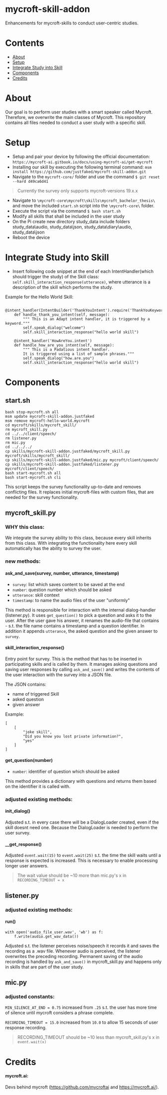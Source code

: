 # mycroft-skill-addon
Enhancements for mycroft-skills to conduct user-centric studies.

# Contents
* [About](#about)
* [Setup](#setup)
* [Integrate Study into Skill](#integrate-study-into-skill)
* [Components](#components)
* [Credits](#credits)

# About
Our goal is to perform user studies with a smart speaker called Mycroft. Therefore, we overwrite the main classes of Mycroft. This repository contains all files needed to conduct a user study with a specific skill.

# Setup
* Setup and pair your device by following the official documentation: ```https://mycroft-ai.gitbook.io/docs/using-mycroft-ai/get-mycroft```
* Installing our skill by executing the following terminal command: ```msm install https://github.com/justfaked/mycroft-skill-addon.git```
* Navigate to the ``mycroft-core/`` folder and use the command ``$ git reset --hard d49ca6d41`` 
> Currently the survey only supports mycroft-versions 19.x.x
* Navigate to ```\mycroft-core\mycroft\skills\mycroft_bachelor_thesis\``` and move the included ```start.sh``` script into the ```\mycroft-core\``` folder.
* Execute the script via the command ```$ bash start.sh```
* Modify all skills that shall be included in the user study
* On the Pi create new directory study_data include folders study_data\audio, study_data\json, study_data\diary\audio, study_data\json
* Reboot the device

# Integrate Study into Skill
* Insert following code snippet at the end of each IntentHandler(which should trigger the study) of the Skill class:
``self.skill_interaction_response(utterance)``, where utterance is a description of the skill which performs the study.

Example for the Hello World Skill:
````
    @intent_handler(IntentBuilder('ThankYouIntent').require('ThankYouKeyword'))
    def handle_thank_you_intent(self, message):
        """ This is an Adapt intent handler, it is triggered by a keyword."""
        self.speak_dialog("welcome")
        self.skill_interaction_response("hello world skill")

    @intent_handler('HowAreYou.intent')
    def handle_how_are_you_intent(self, message):
        """ This is a Padatious intent handler.
        It is triggered using a list of sample phrases."""
        self.speak_dialog("how.are.you")
        self.skill_interaction_response("hello world skill")
 ````

# Components

## start.sh
````
bash stop-mycroft.sh all
msm update mycroft-skill-addon.justfaked
msm remove mycroft-hello-world.mycroft
cd mycroft/skills/mycroft_skill/
rm mycroft_skill.py
cd ../../client/speech/
rm listener.py
rm mic.py
cd ../../../
cp skills/mycroft-skill-addon.justfaked/mycroft_skill.py mycroft/skills/mycroft_skill/
cp skills/mycroft-skill-addon.justfaked/mic.py mycroft/client/speech/
cp skills/mycroft-skill-addon.justfaked/listener.py mycroft/client/speech/
bash start-mycroft.sh all
bash start-mycroft.sh cli
````

This script keeps the survey functionality up-to-date and removes conflicting files. It replaces initial mycroft-files with custom files, that are needed for the survey functionality.

    
## mycroft_skill.py
### WHY this class:
We integrate the survey ability to this class, because every skill inherits from this class. With integrating the 
functionality here every skill automatically has the ability to survey the user.
### new methods:
#### ask_and_save(survey, number, utterance, timestamp)
* ``survey``: list which saves content to be saved at the end
* ``number``: question number which should be asked
* ``utterance``: skill context
* ``timestamp``: to name the audio files of the user "uniformly"

This method is responsible for interaction with the internal dialog-handler (listener.py).
It uses ``get_question()`` to pick a question and asks it to the user. After the user gave his answer, it renames the audio-file that contains - s.t. the file name contains a timestamp and a question identifier.
In addition it appends ``utterance``, the asked question and the given answer to ``survey``.


#### skill_interaction_response()


Entry point for survey. This is the method that has to be inserted in participating skills and is called by them. 
It manages asking questions and saving user responses by calling ``ask_and_save()`` and writes the contents of the user interaction with the survey into a JSON file. 

The JSON contains:
* name of triggered Skill
* asked question
* given answer

Example:
```
[
    [
        "joke skill",
        "Did you know you lost private information?",
        "yes"
    ]
]
```

#### get_question(number) 
* ``number``: identifier of question which should be asked

This method provides a dictionary with questions and returns them based on the identifier it is called with.


### adjusted existing methods:
#### init_dialog()
Adjusted s.t. in every case there will be a DialogLoader created, even if the skill doesnt need one. Because the DialogLoader is needed to perform the user survey.

#### __get_response()
Adjusted ``event.wait(15)`` to ``event.wait(25)`` s.t. the time the skill waits until a response is expected is increased. This is necessary to enable processing longer user answers.
> The wait value should be ~10 more than mic.py's x in ``RECORDING_TIMEOUT = x``
## listener.py
### adjusted existing methods:
#### run()
```                        
with open('audio_file_user.wav', 'wb') as f:
    f.write(audio.get_wav_data())
```
Adjusted s.t. the listener perceives noise/speech it records it and saves the recording as a .wav file. Whenever audio is perceived, the listener overwrites the preceding recording. 
Permanent saving of the audio recording is handled by ``ask_and_save()`` in mycroft_skill.py and happens only in skills that are part of the user study.

## mic.py
### adjusted constants:

``MIN_SILENCE_AT_END = 0.75`` increased from ``.25`` s.t. the user has more time of silence until mycroft considers a phrase complete.

``RECORDING_TIMEOUT = 15.0`` increased from ``10.0`` to allow 15 seconds of user response recording.
> RECORDING_TIMEOUT should be ~10 less than mycroft_skill.py's x in ``event.wait(x)``


# Credits
#### mycroft.ai: 
Devs behind mycroft (https://github.com/mycroftai and https://mycroft.ai/). 



